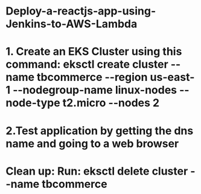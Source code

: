# Deploy-a-reactjs-app-using-Jenkins-to-AWS-Lambda

# 1. Create an EKS Cluster using this command: eksctl create cluster --name tbcommerce --region us-east-1 --nodegroup-name linux-nodes --node-type t2.micro --nodes 2

# 2.Test application by getting the dns name and going to a web browser
# Clean up: Run: eksctl delete cluster --name tbcommerce